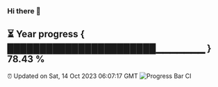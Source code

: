 ### Hi there 👋
⏳ Year progress { ███████████████████████▁▁▁▁▁▁▁ } 78.43 %
---
⏰ Updated on Sat, 14 Oct 2023 06:07:17 GMT
![Progress Bar CI](https://github.com/Moyi321/Moyi321/workflows/Progress%20Bar%20CI/badge.svg)
